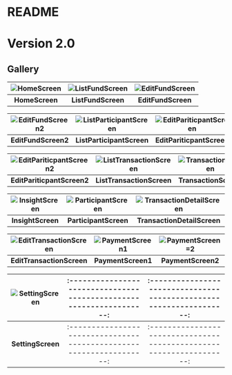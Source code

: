 # README
# Version 2.0
## Gallery

| ![HomeScreen](https://github.com/user-attachments/assets/b94542ac-fe2d-4162-b02c-1b006b092cfe) | ![ListFundScreen](https://github.com/user-attachments/assets/7b078f6f-d196-4420-b69c-322bd10b0532) | ![EditFundScreen](https://github.com/user-attachments/assets/e0188541-a3fa-4966-bf20-874c12d70fab) |
|:-------------------------------------------------------------:|:-----------------------------------------------------------------:|:-----------------------------------------------------------------:|
|                          **HomeScreen**                          |                            **ListFundScreen**                            |                            **EditFundScreen**                            |

| ![EditFundScreen2](https://github.com/user-attachments/assets/e187b5f0-7a57-4b86-849e-e4309f048613) | ![ListParticipantScreen](https://github.com/user-attachments/assets/891b841d-2d03-4189-95fb-80336ae5ad52) | ![EditPariticpantScreen](https://github.com/user-attachments/assets/2f306962-b030-4d99-85ba-5990060190cf) |
|:---------------------------------------------------------------------------------------------------:|:------------------------------------------------------------------------:|:------------------------------------------------------------------------:|
|                                         **EditFundScreen2**                                         |                               **ListParticipantScreen**                                |                        **EditPariticpantScreen**                         |

| ![EditPariticpantScreen2](https://github.com/user-attachments/assets/2c007e66-4cf9-418b-82d9-f97a53ef145f) | ![ListTransactionScreen](https://github.com/user-attachments/assets/550a38b1-fed5-4246-bba9-473aaabdf251) | ![TransactionScreen](https://github.com/user-attachments/assets/a1b04ac5-075c-4b74-a4aa-0fa0ca8eba00) |
|:-------------------------------------------------------------------------:|:------------------------------------------------------------------------:|:------------------------------------------------------------------:|
|                        **EditPariticpantScreen2**                         |                               **ListTransactionScreen**                                | **TransactionScreen**                                                        |0

| ![InsightScreen](https://github.com/user-attachments/assets/0bdc3bd4-6588-4fdf-ba42-a7b18ec89ef3) | ![ParticipantScreen](https://github.com/user-attachments/assets/04586ba4-c5c2-4237-9fdf-b666cdd1d539) | ![TransactionDetailScreen](https://github.com/user-attachments/assets/1d4064c9-0d80-4389-b66f-b43266ec47f9) |
|:--------------------------------------------------------------------:|:--------------------------------------------------------------------:|:--------------------------------------------------------------------------:|
|                                 **InsightScreen**                                 |                          **ParticipantScreen**                           |                                **TransactionDetailScreen**                                 |

| ![EditTransactionScreen](https://github.com/user-attachments/assets/9e9c1ecd-351e-4867-b4e6-0a10b0224d9d) | ![PaymentScreen1](https://github.com/user-attachments/assets/90dc68c0-9429-471e-986d-3cf1d9e4f6ef) | ![PaymentScreen=2](https://github.com/user-attachments/assets/e63f1748-1e8a-4e1a-bf8d-668d977622ac) |
|:------------------------------------------------------------------------:|:-----------------------------------------------------------------:|:------------------------------------------------------------------:|
|                               **EditTransactionScreen**                                |                            **PaymentScreen1**                            |                         **PaymentScreen2**                         |

| ![SettingScreen](https://github.com/user-attachments/assets/d44ab442-69fe-49f7-93ee-3299aad05224) | :------------------------------------------------------------------:| :------------------------------------------------------------------:|
|:----------------------------------------------------------------:|:------------------------------------------------------------------:| :------------------------------------------------------------------:|
|                           **SettingScreen**                            |:------------------------------------------------------------------:| :------------------------------------------------------------------:|